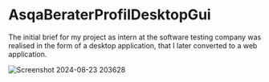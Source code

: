 # AsqaBeraterProfilDesktopGui
The initial brief for my project as intern at the software testing company was realised in the form of a desktop application, that I later converted to a web application.

![Screenshot 2024-08-23 203628](https://github.com/user-attachments/assets/37812b7d-2a51-4262-8307-5e28fec2b30b)
